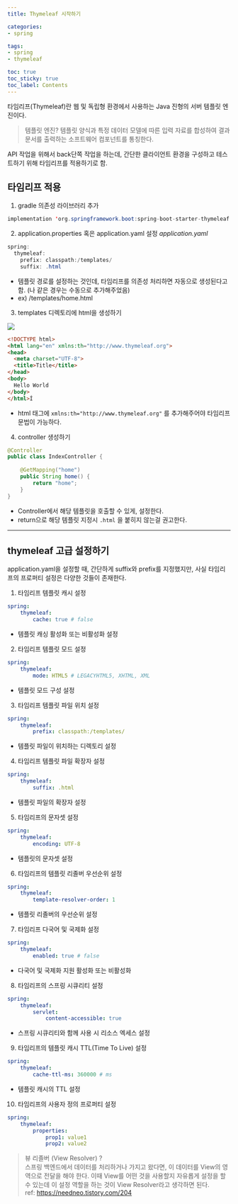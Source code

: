```yaml
---
title: Thymeleaf 시작하기

categories:
- spring

tags:
- spring
- thymeleaf

toc: true
toc_sticky: true
toc_label: Contents
---
```




타임리프(Thymeleaf)란 웹 및 독립형 환경에서 사용하는 Java 진형의 서버 템플릿 엔진이다.  

> 템플릿 엔진?
> 템플릿 양식과 특정 데이터 모델에 따른 입력 자료를 합성하여 결과 문서를 출력하는 소프트웨어 컴포넌트를 통칭한다.

API 작업을 위해서 back단쪽 작업을 하는데, 간단한 클라이언트 환경을 구성하고 테스트하기 위해 타임리프를 적용하기로 함.

## 타임리프 적용

1. gradle 의존성 라이브러리 추가
```java
implementation 'org.springframework.boot:spring-boot-starter-thymeleaf'
```

2. application.properties 혹은 application.yaml 설정
*application.yaml*
```java
spring:  
  thymeleaf:  
    prefix: classpath:/templates/  
    suffix: .html
```
- 템플릿 경로를 설정하는 것인데, 타임리프를 의존성 처리하면 자동으로 생성된다고 함. (나 같은 경우는 수동으로 추가해주었음)
- ex) /templates/home.html

3. templates 디렉토리에 html을 생성하기  



![](https://i.imgur.com/K8DQF33.png)

```html
<!DOCTYPE html>  
<html lang="en" xmlns:th="http://www.thymeleaf.org">  
<head>  
  <meta charset="UTF-8">  
  <title>Title</title>  
</head>  
<body>  
  Hello World  
</body>  
</html>Í
```
- html 태그에 `xmlns:th="http://www.thymeleaf.org"` 를 추가해주어야 타임리프 문법이 가능하다.

4. controller 생성하기
```java
@Controller  
public class IndexController {  
  
    @GetMapping("home")  
    public String home() {  
        return "home";  
    }
}
```
- Controller에서 해당 템플릿을 호출할 수 있게, 설정한다.
- return으로 해당 템플릿 지정시 `.html` 을 붙히지 않는걸 권고한다.

---

## thymeleaf 고급 설정하기
application.yaml을 설정할 때, 간단하게 suffix와 prefix를 지정했지만, 사실 타임리프의 프로퍼티 설정은 다양한 것들이 존재한다.

1. 타임리프 템플릿 캐시 설정
```yaml
spring:
	thymeleaf:
		cache: true # false
```
- 템플릿 캐싱 활성화 또는 비활성화 설정

2. 타임리프 템플릿 모드 설정
```yaml
spring:
	thymeleaf:
		mode: HTML5 # LEGACYHTML5, XHTML, XML
```
- 템플릿 모드 구성 설정

3. 타임리프 템플릿 파일 위치 설정
```yaml
spring:
	thymeleaf:
		prefix: classpath:/templates/
```
- 템플릿 파일이 위치하는 디렉토리 설정

4. 타임리프 템플릿 파일 확장자 설정
```yaml
spring:
	thymeleaf:
		suffix: .html
```
- 템플릿 파일의 확장자 설정

5. 타임리프의 문자셋 설정
```yaml
spring:
	thymeleaf:
		encoding: UTF-8
```
- 템플릿의 문자셋 설정

6. 타임리프의 템플릿 리졸버 우선순위 설정
```yaml
spring:
	thymeleaf:
		template-resolver-order: 1
```
- 템플릿 리졸버의 우선순위 설정

7. 타임리프 다국어 및 국제화 설정
```yaml
spring:
	thymeleaf:
		enabled: true # false
```
- 다국어 및 국제화 지원 활성화 또는 비활성화

8. 타임리프의 스프링 시큐리티 설정
```yaml
spring:
	thymeleaf:
		servlet:
			content-accessible: true
```
- 스프링 시큐리티와 함께 사용 시 리소스 엑세스 설정

9. 타임리프의 템플릿 캐시 TTL(Time To Live) 설정
```yaml
spring:
	thymeleaf:
		cache-ttl-ms: 360000 # ms
```
- 템플릿 캐시의 TTL 설정



10. 타임리프의 사용자 정의 프로퍼티 설정
```yaml
spring:
	thymeleaf:
		properties:
			prop1: value1
			prop2: value2
```



> 뷰 리졸버 (View Resolver) ?  
> 스프링 백엔드에서 데이터를 처리하거나 가지고 왔다면, 이 데이터를 View의 영역으로 전달을 해야 한다. 이때 View를 어떤 것을 사용할지 자유롭게 설정을 할 수 있는데 이 설정 역할을 하는 것이 View Resolver라고 생각하면 된다.  
> ref: https://needneo.tistory.com/204
